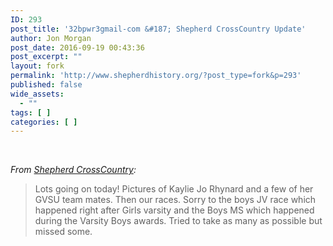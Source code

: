 ```yaml
---
ID: 293
post_title: '32bpwr3gmail-com &#187; Shepherd CrossCountry Update'
author: Jon Morgan
post_date: 2016-09-19 00:43:36
post_excerpt: ""
layout: fork
permalink: 'http://www.shepherdhistory.org/?post_type=fork&p=293'
published: false
wide_assets:
  - ""
tags: [ ]
categories: [ ]
---
```

&nbsp;

<em>From <a href="https://www.facebook.com/shepherd.crosscountry">Shepherd CrossCountry</a>:</em>
<blockquote>Lots going on today! Pictures of Kaylie Jo Rhynard and a few of her GVSU team mates. Then our races. Sorry to the boys JV race which happened right after Girls varsity and the Boys MS which happened during the Varsity Boys awards. Tried to take as many as possible but missed some.</blockquote>